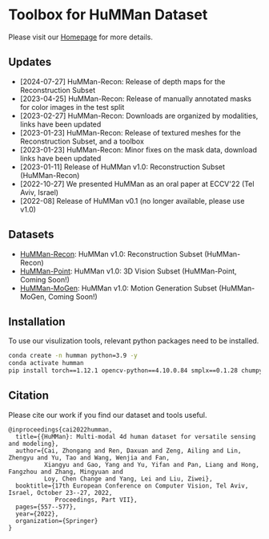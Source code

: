 # Toolbox for HuMMan Dataset

Please visit our [Homepage](https://caizhongang.github.io/projects/HuMMan/) for more details.      

## Updates
- [2024-07-27] HuMMan-Recon: Release of depth maps for the Reconstruction Subset
- [2023-04-25] HuMMan-Recon: Release of manually annotated masks for color images in the test split
- [2023-02-27] HuMMan-Recon: Downloads are organized by modalities, links have been updated
- [2023-01-23] HuMMan-Recon: Release of textured meshes for the Reconstruction Subset, and a toolbox
- [2023-01-23] HuMMan-Recon: Minor fixes on the mask data, download links have been updated
- [2023-01-11] Release of HuMMan v1.0: Reconstruction Subset (HuMMan-Recon)
- [2022-10-27] We presented HuMMan as an oral paper at ECCV'22 (Tel Aviv, Israel)
- [2022-08] Release of HuMMan v0.1 (no longer available, please use v1.0)

## Datasets

- [HuMMan-Recon](humman_recon/): HuMMan v1.0: Reconstruction Subset (HuMMan-Recon)
- [HuMMan-Point](humman_point/): HuMMan v1.0: 3D Vision Subset (HuMMan-Point, Coming Soon!)
- [HuMMan-MoGen](humman_mogen/): HuMMan v1.0: Motion Generation Subset (HuMMan-MoGen, Coming Soon!)

## Installation
To use our visulization tools, relevant python packages need to be installed.
```bash
conda create -n humman python=3.9 -y
conda activate humman
pip install torch==1.12.1 opencv-python==4.10.0.84 smplx==0.1.28 chumpy==0.70 trimesh==4.4.3 tqdm==4.66.4 open3d==0.14.1 numpy==1.23.1
```

## Citation
Please cite our work if you find our dataset and tools useful.
```text
@inproceedings{cai2022humman,
  title={{HuMMan}: Multi-modal 4d human dataset for versatile sensing and modeling},
  author={Cai, Zhongang and Ren, Daxuan and Zeng, Ailing and Lin, Zhengyu and Yu, Tao and Wang, Wenjia and Fan, 
          Xiangyu and Gao, Yang and Yu, Yifan and Pan, Liang and Hong, Fangzhou and Zhang, Mingyuan and
          Loy, Chen Change and Yang, Lei and Liu, Ziwei},
  booktitle={17th European Conference on Computer Vision, Tel Aviv, Israel, October 23--27, 2022, 
             Proceedings, Part VII},
  pages={557--577},
  year={2022},
  organization={Springer}
}
```
